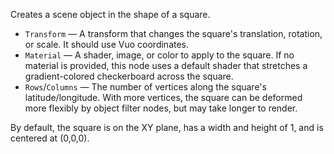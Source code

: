 Creates a scene object in the shape of a square.

- `Transform` — A transform that changes the square's translation, rotation, or scale. It should use Vuo coordinates.
- `Material` — A shader, image, or color to apply to the square. If no material is provided, this node uses a default shader that stretches a gradient-colored checkerboard across the square.
- `Rows`/`Columns` — The number of vertices along the square's latitude/longitude. With more vertices, the square can be deformed more flexibly by object filter nodes, but may take longer to render.

By default, the square is on the XY plane, has a width and height of 1, and is centered at (0,0,0).
